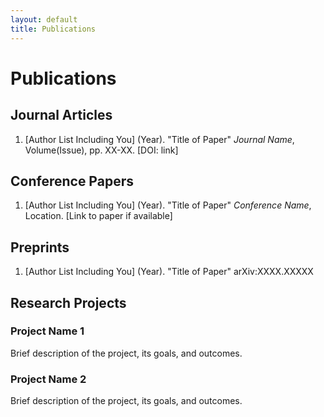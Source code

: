 ```yaml
---
layout: default
title: Publications
---
```


# Publications

## Journal Articles

1. [Author List Including You] (Year). "Title of Paper"
   *Journal Name*, Volume(Issue), pp. XX-XX.
   [DOI: link]

## Conference Papers

1. [Author List Including You] (Year). "Title of Paper"
   *Conference Name*, Location.
   [Link to paper if available]

## Preprints

1. [Author List Including You] (Year). "Title of Paper"
   arXiv:XXXX.XXXXX

## Research Projects

### Project Name 1
Brief description of the project, its goals, and outcomes.

### Project Name 2
Brief description of the project, its goals, and outcomes.